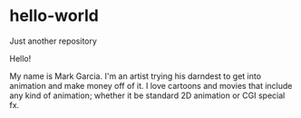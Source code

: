 # hello-world
Just another repository

Hello!

My name is Mark Garcia. I'm an artist trying his darndest to get into animation and make money off of it. I love cartoons and movies that include any kind of animation; whether it be standard 2D animation or CGI special fx.

